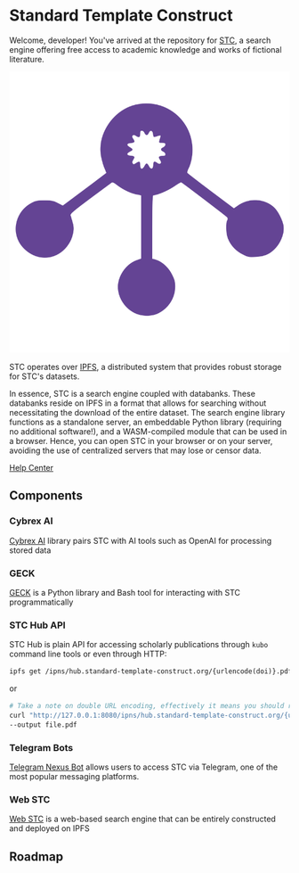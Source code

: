 # Standard Template Construct

Welcome, developer!
You've arrived at the repository for [STC](http://standard-template-construct.org), a search engine offering free access to academic knowledge and works of fictional literature.

![](/web/public/favicon.svg)

STC operates over [IPFS](https://ipfs.tech/), a distributed system that provides robust storage for STC's datasets.

In essence, STC is a search engine coupled with databanks.
These databanks reside on IPFS in a format that allows for searching without necessitating
the download of the entire dataset. The search engine library functions as a standalone server,
an embeddable Python library (requiring no additional software!),
and a WASM-compiled module that can be used in a browser.
Hence, you can open STC in your browser or on your server,
avoiding the use of centralized servers that may lose or censor data.

[Help Center](http://standard-template-construct.org/#/help)

## Components

### Cybrex AI

[Cybrex AI](/cybrex) library pairs STC with AI tools such as OpenAI for processing stored data

### GECK

[GECK](/geck) is a Python library and Bash tool for interacting with STC programmatically

### STC Hub API

STC Hub is plain API for accessing scholarly publications through `kubo` command line tools or even through HTTP:

```bash
ipfs get /ipns/hub.standard-template-construct.org/{urlencode(doi)}.pdf
```
or
```bash
# Take a note on double URL encoding, effectively it means you should replace `/` with `%252F`
curl "http://127.0.0.1:8080/ipns/hub.standard-template-construct.org/{urlencode(urlencode(doi))}" \
--output file.pdf
```

### Telegram Bots

[Telegram Nexus Bot](/tgbot) allows users to access STC via Telegram, one of the most popular messaging platforms.

### Web STC 

[Web STC](/web) is a web-based search engine that can be entirely constructed and deployed on IPFS

## Roadmap

